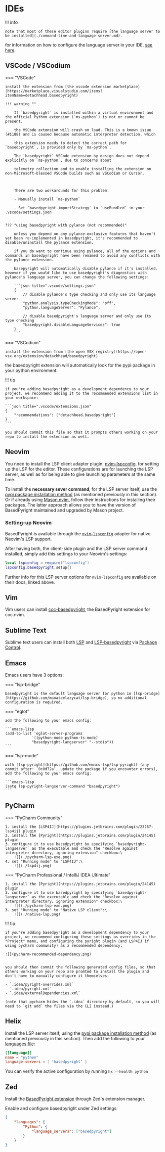 # IDEs

!!! info

    note that most of these editor plugins require [the language server to be installed](./command-line-and-language-server.md).

for information on how to configure the language server in your IDE, [see here](../configuration/language-server-settings.md#where-do-i-configure-these-settings).

## VSCode / VSCodium

=== "VSCode"

    install the extension from [the vscode extension marketplace](https://marketplace.visualstudio.com/items?itemName=detachhead.basedpyright)

    !!! warning ""

        If `basedpyright` is installed within a virtual environment and the official Python extension (`ms-python`) is not or cannot be present,
        
        the VSCode extension will crash on load. This is a known issue (#1188) and is caused because automatic interpreter detection, which
        
        this extension needs to detect the correct path for `basedpyright`, is provided only by `ms-python`. 
        
        The `basedpyright` VSCode extension by design does not depend explicitly on `ms-python`, due to concerns about
        
        telemetry collection and to enable installing the extension on non-Microsoft-blessed VSCode builds such as VSCodium or Cursor.
        


        There are two workarounds for this problem:

        - Manually install `ms-python`

        - Set `basedpyright.importStrategy` to `useBundled` in your .vscode/settings.json


    ??? "using basedpyright with pylance (not recommended)"

        unless you depend on any pylance-exclusive features that haven't yet been re-implemented in basedpyright, it's recommended to disable/uninstall the pylance extension.

        if you do want to continue using pylance, all of the options and commands in basedpyright have been renamed to avoid any conflicts with the pylance extension.

        basepyright will automatically disable pylance if it's installed. however if you would like to use basedpyright's diagnostics with pylance's language server, you can change the following settings:

        ```json title=".vscode/settings.json"
        {
            // disable pylance's type checking and only use its language server
            "python.analysis.typeCheckingMode": "off",
            "python.languageServer": "Pylance",

            // disable basedpyright's language server and only use its type checking
            "basedpyright.disableLanguageServices": true
        }
        ```

=== "VSCodium"

    install the extension from [the open VSX registry](https://open-vsx.org/extension/detachhead/basedpyright)

the basedpyright extension will automatically look for the pypi package in your python environment.

!!! tip

    if you're adding basedpyright as a development dependency to your project, we recommend adding it to the recommended extensions list in your workspace:

    ```json title=".vscode/extensions.json"
    {
        "recommendations": ["detachhead.basedpyright"]
    }
    ```

    you should commit this file so that it prompts others working on your repo to install the extension as well.

## Neovim

You need to install the LSP client adapter plugin,
[nvim-lspconfig](https://github.com/neovim/nvim-lspconfig), for setting up the
LSP for the editor. These configurations are for launching the LSP server,
as well as for being able to give launching parameters at the same time.

To install the **necessary sever command**, for the LSP server itself, use the
[pypi package installation method](./command-line-and-language-server.md) (as
mentioned previously in this section). Or if already using
[Mason.nvim](https://github.com/williamboman/mason.nvim), follow their
instructions for installing their packages. The latter approach allows you to
have the version of BasedPyright maintained and upgraded by Mason project.

### Setting-up Neovim

BasedPyright is available through the
[`nvim-lspconfig`](https://github.com/neovim/nvim-lspconfig/blob/master/doc/configs.md#basedpyright)
adapter for native Neovim's LSP support.

After having both, the client-side plugin and the LSP server command installed,
simply add this settings to your Neovim's settings:

```lua
local lspconfig = require("lspconfig")
lspconfig.basedpyright.setup{}
```

Further info for this LSP server options for `nvim-lspconfig` are available on
their docs, linked above.

## Vim

Vim users can install [coc-basedpyright](https://github.com/fannheyward/coc-basedpyright), the BasedPyright extension for coc.nvim.

## Sublime Text

Sublime text users can install both [LSP](https://packagecontrol.io/packages/LSP) and [LSP-basedpyright](https://packagecontrol.io/packages/LSP-basedpyright) via [Package Control](https://packagecontrol.io).

## Emacs

Emacs users have 3 options:

=== "lsp-bridge"

    basedpyright is the default language server for python in [lsp-bridge](https://github.com/manateelazycat/lsp-bridge), so no additional configuration is required.

=== "eglot"

    add the following to your emacs config:

    ```emacs-lisp
    (add-to-list 'eglot-server-programs
                '((python-mode python-ts-mode)
                "basedpyright-langserver" "--stdio"))
    ```

=== "lsp-mode"

    with [lsp-pyright](https://github.com/emacs-lsp/lsp-pyright) (any commit after: `0c0d72a`, update the package if you encounter errors), add the following to your emacs config:

    ```emacs-lisp
    (setq lsp-pyright-langserver-command "basedpyright")
    ```

## PyCharm

=== "PyCharm Community"

    1. install the [LSP4IJ](https://plugins.jetbrains.com/plugin/23257-lsp4ij) plugin
    2. install the [Pyright](https://plugins.jetbrains.com/plugin/24145) plugin
    3. configure it to use basedpyright by specifying `basedpyright-langserver` as the executable and check the "Resolve against interpreter directory, ignoring extension" checkbox:\
        ![](./pycharm-lsp-exe.png)
    4. set "Running mode" to "LSP4IJ":\
        ![](./lsp4ij.png)

=== "PyCharm Professional / IntelliJ IDEA Ultimate"

    1. install the [Pyright](https://plugins.jetbrains.com/plugin/24145) plugin
    3. configure it to use basedpyright by specifying `basedpyright-langserver` as the executable and check the "Resolve against interpreter directory, ignoring extension" checkbox:\
        ![](./pycharm-lsp-exe.png)
    3. set "Running mode" to "Native LSP client":\
        ![](./native-lsp.png)

!!! tip

    if you're adding basedpyright as a development dependency to your project, we recommend configuring these settings as overrides in the "Project" menu, and configuring the pyright plugin (and LSP4IJ if using pycharm community) as a recommended dependency:

    ![](pycharm-recommended-dependency.png)


    you should then commit the following generated config files, so that others working on your repo are promted to install the plugin and don't have to manually configure it themselves:

    - `.idea/pyright-overrides.xml`
    - `.idea/pyright.xml`
    - `.idea/externalDependencies.xml`

    (note that pycharm hides the `.idea` directory by default, so you will need to `git add` the files via the CLI instead.)

## Helix

Install the LSP server itself, using the [pypi package installation method](./command-line-and-language-server.md) (as mentioned previously in this section).
Then add the following to your [languages file](https://docs.helix-editor.com/languages.html):

```toml
[[language]]
name = "python"
language-servers = [ "basedpyright" ]
```

You can verify the active configuration by running `hx --health python`

## Zed

Install the [BasedPyright extension](https://github.com/m1guer/basedpyright-zed) through Zed's extension manager.

Enable and configure basedpyright under Zed settings:

```json
{
    "languages": {
        "Python": {
            "language_servers": ["basedpyright"]
        }
    }
}
```

